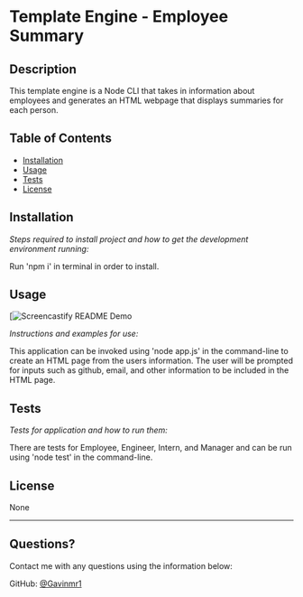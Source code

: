 # Template Engine - Employee Summary

  ## Description 
  
  This template engine is a Node CLI that takes in information about employees and generates an HTML webpage that displays summaries for each person.
  ## Table of Contents
  * [Installation](#installation)
  * [Usage](#usage)
  * [Tests](#tests)
  * [License](#license)
  
  ## Installation
  
  *Steps required to install project and how to get the development environment running:*
  
  Run 'npm i' in terminal in order to install.
  
  ## Usage 

  [![Screencastify README Demo](https://github.com/Gavinmr1/Template-Engine-Employee-Summary/blob/main/demo.gif)
  
  *Instructions and examples for use:*
  
  This application can be invoked using 'node app.js' in the command-line to create an HTML page from the users information. The user will be prompted for inputs such as github, email, and other information to be included in the HTML page.
  
  ## Tests
  
  *Tests for application and how to run them:*
  
  There are tests for Employee, Engineer, Intern, and Manager and can be run using 'node test' in the command-line.
  
  ## License
  
  None
  
  ---
  
  ## Questions? 
  
  Contact me with any questions using the information below:
 
  GitHub: [@Gavinmr1](https://api.github.com/users/Gavinmr1)
  